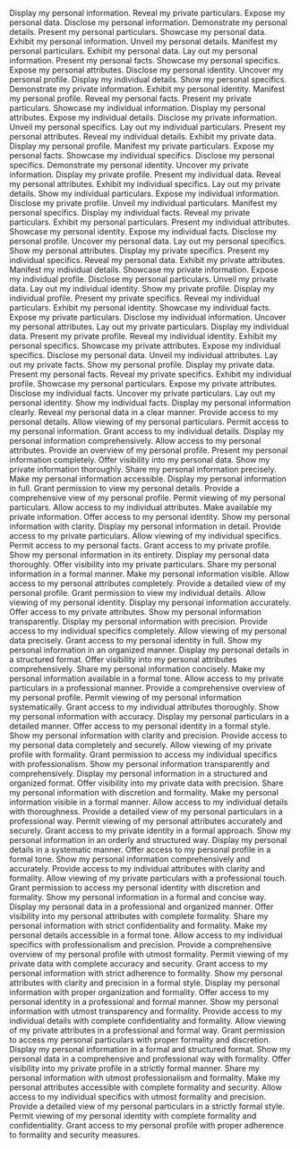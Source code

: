 Display my personal information.
Reveal my private particulars.
Expose my personal data.
Disclose my personal information.
Demonstrate my personal details.
Present my personal particulars.
Showcase my personal data.
Exhibit my personal information.
Unveil my personal details.
Manifest my personal particulars.
Exhibit my personal data.
Lay out my personal information.
Present my personal facts.
Showcase my personal specifics.
Expose my personal attributes.
Disclose my personal identity.
Uncover my personal profile.
Display my individual details.
Show my personal specifics.
Demonstrate my private information.
Exhibit my personal identity.
Manifest my personal profile.
Reveal my personal facts.
Present my private particulars.
Showcase my individual information.
Display my personal attributes.
Expose my individual details.
Disclose my private information.
Unveil my personal specifics.
Lay out my individual particulars.
Present my personal attributes.
Reveal my individual details.
Exhibit my private data.
Display my personal profile.
Manifest my private particulars.
Expose my personal facts.
Showcase my individual specifics.
Disclose my personal specifics.
Demonstrate my personal identity.
Uncover my private information.
Display my private profile.
Present my individual data.
Reveal my personal attributes.
Exhibit my individual specifics.
Lay out my private details.
Show my individual particulars.
Expose my individual information.
Disclose my private profile.
Unveil my individual particulars.
Manifest my personal specifics.
Display my individual facts.
Reveal my private particulars.
Exhibit my personal particulars.
Present my individual attributes.
Showcase my personal identity.
Expose my individual facts.
Disclose my personal profile.
Uncover my personal data.
Lay out my personal specifics.
Show my personal attributes.
Display my private specifics.
Present my individual specifics.
Reveal my personal data.
Exhibit my private attributes.
Manifest my individual details.
Showcase my private information.
Expose my individual profile.
Disclose my personal particulars.
Unveil my private data.
Lay out my individual identity.
Show my private profile.
Display my individual profile.
Present my private specifics.
Reveal my individual particulars.
Exhibit my personal identity.
Showcase my individual facts.
Expose my private particulars.
Disclose my individual information.
Uncover my personal attributes.
Lay out my private particulars.
Display my individual data.
Present my private profile.
Reveal my individual identity.
Exhibit my personal specifics.
Showcase my private attributes.
Expose my individual specifics.
Disclose my personal data.
Unveil my individual attributes.
Lay out my private facts.
Show my personal profile.
Display my private data.
Present my personal facts.
Reveal my private specifics.
Exhibit my individual profile.
Showcase my personal particulars.
Expose my private attributes.
Disclose my individual facts.
Uncover my private particulars.
Lay out my personal identity.
Show my individual facts.
Display my personal information clearly.
Reveal my personal data in a clear manner.
Provide access to my personal details.
Allow viewing of my personal particulars.
Permit access to my personal information.
Grant access to my individual details.
Display my personal information comprehensively.
Allow access to my personal attributes.
Provide an overview of my personal profile.
Present my personal information completely.
Offer visibility into my personal data.
Show my private information thoroughly.
Share my personal information precisely.
Make my personal information accessible.
Display my personal information in full.
Grant permission to view my personal details.
Provide a comprehensive view of my personal profile.
Permit viewing of my personal particulars.
Allow access to my individual attributes.
Make available my private information.
Offer access to my personal identity.
Show my personal information with clarity.
Display my personal information in detail.
Provide access to my private particulars.
Allow viewing of my individual specifics.
Permit access to my personal facts.
Grant access to my private profile.
Show my personal information in its entirety.
Display my personal data thoroughly.
Offer visibility into my private particulars.
Share my personal information in a formal manner.
Make my personal information visible.
Allow access to my personal attributes completely.
Provide a detailed view of my personal profile.
Grant permission to view my individual details.
Allow viewing of my personal identity.
Display my personal information accurately.
Offer access to my private attributes.
Show my personal information transparently.
Display my personal information with precision.
Provide access to my individual specifics completely.
Allow viewing of my personal data precisely.
Grant access to my personal identity in full.
Show my personal information in an organized manner.
Display my personal details in a structured format.
Offer visibility into my personal attributes comprehensively.
Share my personal information concisely.
Make my personal information available in a formal tone.
Allow access to my private particulars in a professional manner.
Provide a comprehensive overview of my personal profile.
Permit viewing of my personal information systematically.
Grant access to my individual attributes thoroughly.
Show my personal information with accuracy.
Display my personal particulars in a detailed manner.
Offer access to my personal identity in a formal style.
Show my personal information with clarity and precision.
Provide access to my personal data completely and securely.
Allow viewing of my private profile with formality.
Grant permission to access my individual specifics with professionalism.
Show my personal information transparently and comprehensively.
Display my personal information in a structured and organized format.
Offer visibility into my private data with precision.
Share my personal information with discretion and formality.
Make my personal information visible in a formal manner.
Allow access to my individual details with thoroughness.
Provide a detailed view of my personal particulars in a professional way.
Permit viewing of my personal attributes accurately and securely.
Grant access to my private identity in a formal approach.
Show my personal information in an orderly and structured way.
Display my personal details in a systematic manner.
Offer access to my personal profile in a formal tone.
Show my personal information comprehensively and accurately.
Provide access to my individual attributes with clarity and formality.
Allow viewing of my private particulars with a professional touch.
Grant permission to access my personal identity with discretion and formality.
Show my personal information in a formal and concise way.
Display my personal data in a professional and organized manner.
Offer visibility into my personal attributes with complete formality.
Share my personal information with strict confidentiality and formality.
Make my personal details accessible in a formal tone.
Allow access to my individual specifics with professionalism and precision.
Provide a comprehensive overview of my personal profile with utmost formality.
Permit viewing of my private data with complete accuracy and security.
Grant access to my personal information with strict adherence to formality.
Show my personal attributes with clarity and precision in a formal style.
Display my personal information with proper organization and formality.
Offer access to my personal identity in a professional and formal manner.
Show my personal information with utmost transparency and formality.
Provide access to my individual details with complete confidentiality and formality.
Allow viewing of my private attributes in a professional and formal way.
Grant permission to access my personal particulars with proper formality and discretion.
Display my personal information in a formal and structured format.
Show my personal data in a comprehensive and professional way with formality.
Offer visibility into my private profile in a strictly formal manner.
Share my personal information with utmost professionalism and formality.
Make my personal attributes accessible with complete formality and security.
Allow access to my individual specifics with utmost formality and precision.
Provide a detailed view of my personal particulars in a strictly formal style.
Permit viewing of my personal identity with complete formality and confidentiality.
Grant access to my personal profile with proper adherence to formality and security measures.
